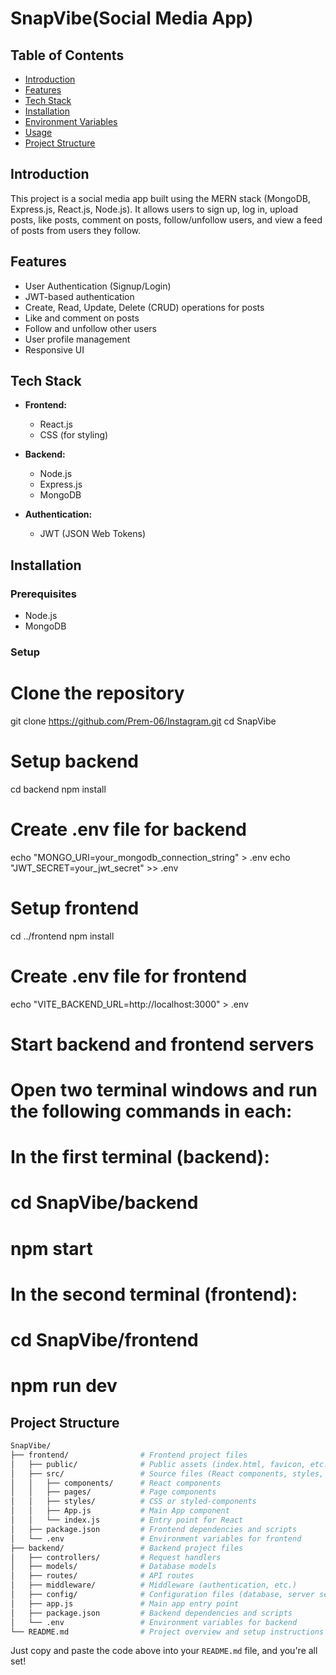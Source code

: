 # SnapVibe(Social Media App)

## Table of Contents

- [Introduction](#introduction)
- [Features](#features)
- [Tech Stack](#tech-stack)
- [Installation](#installation)
- [Environment Variables](#environment-variables)
- [Usage](#usage)
- [Project Structure](#project-structure)
  

## Introduction

This project is a social media app built using the MERN stack (MongoDB, Express.js, React.js, Node.js). It allows users to sign up, log in, upload posts, like posts, comment on posts, follow/unfollow users, and view a feed of posts from users they follow.

## Features

- User Authentication (Signup/Login)
- JWT-based authentication
- Create, Read, Update, Delete (CRUD) operations for posts
- Like and comment on posts
- Follow and unfollow other users
- User profile management
- Responsive UI

## Tech Stack

- **Frontend:**
  - React.js
  - CSS (for styling)

- **Backend:**
  - Node.js
  - Express.js
  - MongoDB 

- **Authentication:**
  - JWT (JSON Web Tokens)

## Installation

### Prerequisites

- Node.js
- MongoDB

### Setup

# Clone the repository
git clone https://github.com/Prem-06/Instagram.git
cd SnapVibe

# Setup backend
cd backend
npm install

# Create .env file for backend
echo "MONGO_URI=your_mongodb_connection_string" > .env
echo "JWT_SECRET=your_jwt_secret" >> .env

# Setup frontend
cd ../frontend
npm install

# Create .env file for frontend
echo "VITE_BACKEND_URL=http://localhost:3000" > .env

# Start backend and frontend servers
# Open two terminal windows and run the following commands in each:

# In the first terminal (backend):
# cd SnapVibe/backend
# npm start

# In the second terminal (frontend):
# cd SnapVibe/frontend
# npm run dev


## Project Structure

```bash
SnapVibe/
├── frontend/                # Frontend project files
│   ├── public/              # Public assets (index.html, favicon, etc.)
│   ├── src/                 # Source files (React components, styles, etc.)
│   │   ├── components/      # React components
│   │   ├── pages/           # Page components
│   │   ├── styles/          # CSS or styled-components
│   │   ├── App.js           # Main App component
│   │   └── index.js         # Entry point for React
│   ├── package.json         # Frontend dependencies and scripts
│   └── .env                 # Environment variables for frontend
├── backend/                 # Backend project files
│   ├── controllers/         # Request handlers
│   ├── models/              # Database models
│   ├── routes/              # API routes
│   ├── middleware/          # Middleware (authentication, etc.)
│   ├── config/              # Configuration files (database, server settings, etc.)
│   ├── app.js               # Main app entry point
│   ├── package.json         # Backend dependencies and scripts
│   └── .env                 # Environment variables for backend
└── README.md                # Project overview and setup instructions
```
Just copy and paste the code above into your `README.md` file, and you're all set!
